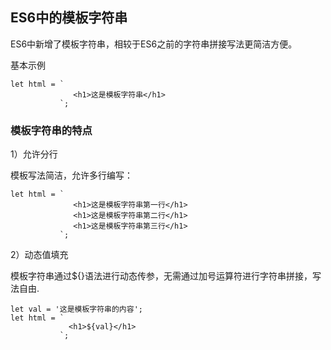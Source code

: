 ## ES6中的模板字符串

ES6中新增了模板字符串，相较于ES6之前的字符串拼接写法更简洁方便。

基本示例

```
let html = `
              <h1>这是模板字符串</h1>
           `;
```

### 模板字符串的特点

1）允许分行

模板写法简洁，允许多行编写：

```
let html = `
              <h1>这是模板字符串第一行</h1>
              <h1>这是模板字符串第二行</h1>
              <h1>这是模板字符串第三行</h1>
           `;
```

2）动态值填充

模板字符串通过${}语法进行动态传参，无需通过加号运算符进行字符串拼接，写法自由.

```
let val = '这是模板字符串的内容';
let html = `
             <h1>${val}</h1>
           `;
```

